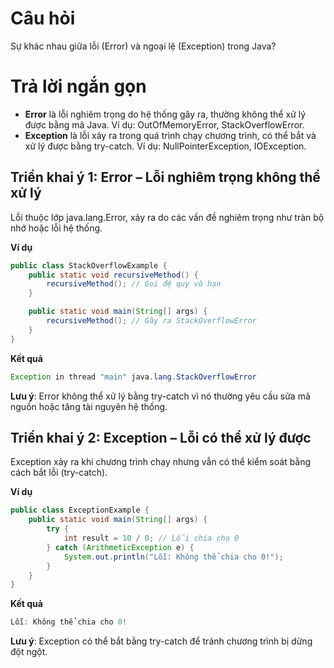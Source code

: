 # Câu hỏi
Sự khác nhau giữa lỗi (Error) và ngoại lệ (Exception) trong Java?

# Trả lời ngắn gọn  
*	**Error** là lỗi nghiêm trọng do hệ thống gây ra, thường không thể xử lý được bằng mã Java. Ví dụ: OutOfMemoryError, StackOverflowError.
*	**Exception** là lỗi xảy ra trong quá trình chạy chương trình, có thể bắt và xử lý được bằng try-catch. Ví dụ: NullPointerException, IOException.


## Triển khai ý 1: Error – Lỗi nghiêm trọng không thể xử lý
Lỗi thuộc lớp java.lang.Error, xảy ra do các vấn đề nghiêm trọng như tràn bộ nhớ hoặc lỗi hệ thống.

**Ví dụ**
```java
public class StackOverflowExample {
    public static void recursiveMethod() {
        recursiveMethod(); // Gọi đệ quy vô hạn
    }

    public static void main(String[] args) {
        recursiveMethod(); // Gây ra StackOverflowError
    }
}
```

**Kết quả**
```java
Exception in thread "main" java.lang.StackOverflowError
```
**Lưu ý**: Error không thể xử lý bằng try-catch vì nó thường yêu cầu sửa mã nguồn hoặc tăng tài nguyên hệ thống.


## Triển khai ý 2: Exception – Lỗi có thể xử lý được
Exception xảy ra khi chương trình chạy nhưng vẫn có thể kiểm soát bằng cách bắt lỗi (try-catch).

**Ví dụ**
```java
public class ExceptionExample {
    public static void main(String[] args) {
        try {
            int result = 10 / 0; // Lỗi chia cho 0
        } catch (ArithmeticException e) {
            System.out.println("Lỗi: Không thể chia cho 0!");
        }
    }
}

```

**Kết quả**
```java
Lỗi: Không thể chia cho 0!
```
**Lưu ý**: Exception có thể bắt bằng try-catch để tránh chương trình bị dừng đột ngột.





